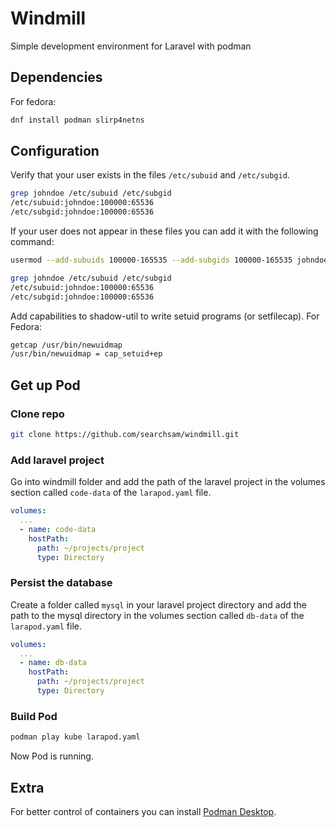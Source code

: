 # Windmill

Simple development environment for Laravel with podman

## Dependencies	

For fedora:

```bash
dnf install podman slirp4netns
```

## Configuration

Verify that your user exists in the files `/etc/subuid` and `/etc/subgid`.

```bash
grep johndoe /etc/subuid /etc/subgid
/etc/subuid:johndoe:100000:65536
/etc/subgid:johndoe:100000:65536
```

If your user does not appear in these files you can add it with the following command:

```bash
usermod --add-subuids 100000-165535 --add-subgids 100000-165535 johndoe 

grep johndoe /etc/subuid /etc/subgid
/etc/subuid:johndoe:100000:65536
/etc/subgid:johndoe:100000:65536
```

Add capabilities to shadow-util to write setuid programs (or setfilecap). For Fedora:

```bash
getcap /usr/bin/newuidmap
/usr/bin/newuidmap = cap_setuid+ep
```

## Get up Pod

### Clone repo

```bash
git clone https://github.com/searchsam/windmill.git
```

### Add laravel project

Go into windmill folder and add the path of the laravel project in the volumes section called `code-data` of the `larapod.yaml` file.

```yaml
volumes:
  ...
  - name: code-data
    hostPath:
      path: ~/projects/project
      type: Directory
```

### Persist the database

Create a folder called `mysql` in your laravel project directory and add the path to the mysql directory in the volumes section called `db-data` of the `larapod.yaml` file.

```yaml
volumes:
  ...
  - name: db-data
    hostPath:
      path: ~/projects/project
      type: Directory
```

### Build Pod

```bash
podman play kube larapod.yaml
```

Now Pod is running.

## Extra

For better control of containers you can install [Podman Desktop](https://podman-desktop.io/downloads).
